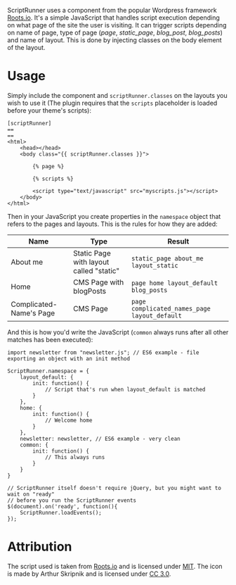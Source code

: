 ScriptRunner uses a component from the popular Wordpress framework [Roots.io](https://roots.io/).
It's a simple JavaScript that handles script execution depending on what page
of the site the user is visiting. It can trigger scripts depending on name of page,
type of page (*page*, *static_page*, *blog_post*, *blog_posts*) and name of layout. This is done
by injecting classes on the body element of the layout.

# Usage

Simply include the component and `scriptRunner.classes` on the layouts you wish
to use it (The plugin requires that the `scripts` placeholder is loaded before your theme's
scripts):

```
[scriptRunner]
==
==
<html>
    <head></head>
    <body class="{{ scriptRunner.classes }}">

        {% page %}

        {% scripts %}

        <script type="text/javascript" src="myscripts.js"></script>
    </body>
</html>
```

Then in your JavaScript you create properties in the `namespace` object that refers
to the pages and layouts. This is the rules for how they are added:

Name | Type | Result
-----|------|-------
About me | Static Page with layout called "static" | `static_page about_me layout_static`
Home | CMS Page with blogPosts | `page home layout_default blog_posts`
Complicated-Name's Page | CMS Page | `page complicated_names_page layout_default`

And this is how you'd write the JavaScript (`common` always runs after all other
matches has been executed):

```
import newsletter from "newsletter.js"; // ES6 example - file exporting an object with an init method

ScriptRunner.namespace = {
    layout_default: {
        init: function() {
            // Script that's run when layout_default is matched
        }
    },
    home: {
        init: function() {
            // Welcome home
        }
    },
    newsletter: newsletter, // ES6 example - very clean
    common: {
        init: function() {
            // This always runs
        }
    }
}

// ScriptRunner itself doesn't require jQuery, but you might want to wait on "ready"
// before you run the ScriptRunner events
$(document).on('ready', function(){
    ScriptRunner.loadEvents();
});
```

# Attribution

The script used is taken from [Roots.io](https://roots.io/) and is licensed under [MIT](https://github.com/nsrosenqvist/october-plugin_scriptrunner/blob/master/LICENSE_Roots.md). The icon is
made by Arthur Skripnik and is licensed under [CC 3.0](http://creativecommons.org/licenses/by/3.0/us/).
